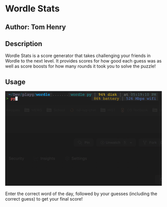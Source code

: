 # Wordle Stats
## Author: Tom Henry

## Description
Wordle Stats is a score generator that takes challenging your friends in Wordle to the next level. It provides scores for how good each guess was as well as score boosts for how many rounds it took you to solve the puzzle!

## Usage
![](wordle_stats.gif)

Enter the correct word of the day, followed by your guesses (including the correct guess) to get your final score!
